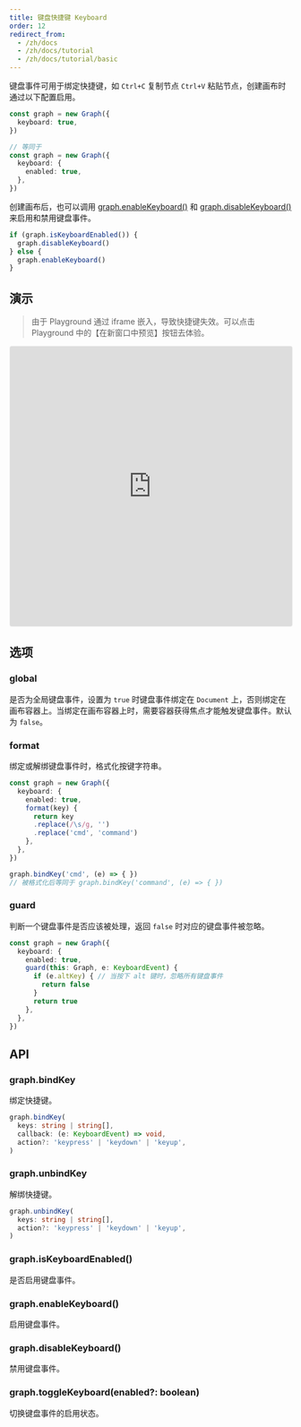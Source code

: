 ```yaml
---
title: 键盘快捷键 Keyboard
order: 12
redirect_from:
  - /zh/docs
  - /zh/docs/tutorial
  - /zh/docs/tutorial/basic
---
```


键盘事件可用于绑定快捷键，如 `Ctrl+C` 复制节点 `Ctrl+V` 粘贴节点，创建画布时通过以下配置启用。

```ts
const graph = new Graph({
  keyboard: true,
})

// 等同于
const graph = new Graph({
  keyboard: {
    enabled: true,
  },
})
```

创建画布后，也可以调用 [graph.enableKeyboard()](#graphenablekeyboard) 和 [graph.disableKeyboard()](#graphdisablekeyboard) 来启用和禁用键盘事件。

```ts
if (graph.isKeyboardEnabled()) {
  graph.disableKeyboard()
} else {
  graph.enableKeyboard()
}
```

## 演示

> 由于 Playground 通过 iframe 嵌入，导致快捷键失效。可以点击 Playground 中的【在新窗口中预览】按钮去体验。

<iframe
     src="https://codesandbox.io/embed/x6-playground-keyboard-dqoeq?fontsize=14&hidenavigation=1&theme=light&view=preview"
     style="width:100%; height:500px; border:1px solid #f0f0f0; border-radius: 4px; overflow:hidden;"
     title="x6-playground-keyboard"
     allow="accelerometer; ambient-light-sensor; camera; encrypted-media; geolocation; gyroscope; hid; microphone; midi; payment; usb; vr; xr-spatial-tracking"
     sandbox="allow-autoplay allow-forms allow-modals allow-popups allow-presentation allow-same-origin allow-scripts"
   ></iframe>

## 选项

### global

是否为全局键盘事件，设置为 `true` 时键盘事件绑定在 `Document` 上，否则绑定在画布容器上。当绑定在画布容器上时，需要容器获得焦点才能触发键盘事件。默认为 `false`。

### format

绑定或解绑键盘事件时，格式化按键字符串。

```ts
const graph = new Graph({
  keyboard: {
    enabled: true,
    format(key) { 
      return key
      .replace(/\s/g, '')
      .replace('cmd', 'command')
    },
  },
})

graph.bindKey('cmd', (e) => { })
// 被格式化后等同于 graph.bindKey('command', (e) => { })
```

### guard

判断一个键盘事件是否应该被处理，返回 `false` 时对应的键盘事件被忽略。

```ts
const graph = new Graph({
  keyboard: {
    enabled: true,
    guard(this: Graph, e: KeyboardEvent) {
      if (e.altKey) { // 当按下 alt 键时，忽略所有键盘事件
        return false 
      }
      return true
    },
  },
})
```

## API

### graph.bindKey

绑定快捷键。

```ts
graph.bindKey(
  keys: string | string[], 
  callback: (e: KeyboardEvent) => void, 
  action?: 'keypress' | 'keydown' | 'keyup',
)
```

### graph.unbindKey 

解绑快捷键。

```ts
graph.unbindKey(
  keys: string | string[], 
  action?: 'keypress' | 'keydown' | 'keyup',
)
```

### graph.isKeyboardEnabled()

是否启用键盘事件。

### graph.enableKeyboard()

启用键盘事件。

### graph.disableKeyboard()

禁用键盘事件。

### graph.toggleKeyboard(enabled?: boolean)

切换键盘事件的启用状态。
